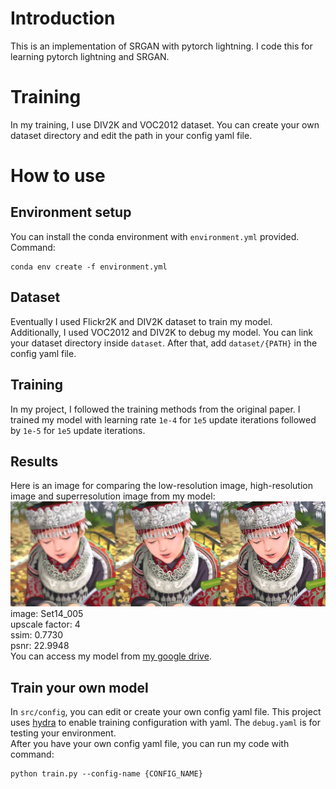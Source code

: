 # Introduction
This is an implementation of SRGAN with pytorch lightning. I code this for learning pytorch lightning and SRGAN.

# Training
In my training, I use DIV2K and VOC2012 dataset. You can create your own dataset directory and edit the path in your config yaml file.

# How to use
## Environment setup
You can install the conda environment with `environment.yml` provided. Command:
```
conda env create -f environment.yml
```
## Dataset
Eventually I used Flickr2K and DIV2K dataset to train my model. Additionally, I used VOC2012 and DIV2K to debug my model. You can link your dataset directory inside `dataset`. After that, add `dataset/{PATH}` in the config yaml file.
## Training
In my project, I followed the training methods from the original paper. I trained my model with learning rate `1e-4` for `1e5` update iterations followed by `1e-5` for `1e5` update iterations.
## Results
Here is an image for comparing the low-resolution image, high-resolution image and superresolution image from my model:
![result_img](results/output.png)
image: Set14_005\
upscale factor: 4\
ssim: 0.7730\
psnr: 22.9948\
You can access my model from [my google drive](https://drive.google.com/drive/folders/1PtrEf9SPIGnfqTFKDxm0-nDGyL9jTQCf?usp=sharing).

## Train your own model
In `src/config`, you can edit or create your own config yaml file. This project uses [hydra](https://hydra.cc/) to enable training configuration with yaml. The `debug.yaml` is for testing your environment. \
After you have your own config yaml file, you can run my code with command: 
```
python train.py --config-name {CONFIG_NAME}
```